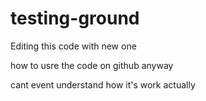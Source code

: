 # testing-ground
Editing this code with new one 

how to usre the code on github anyway

cant event understand how it's work actually
